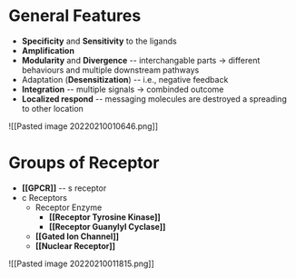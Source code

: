 # General Features
- **Specificity** and **Sensitivity** to the ligands
- **Amplification**
- **Modularity** and **Divergence** -- interchangable parts → different behaviours and multiple downstream pathways
- Adaptation (**Desensitization**) -- i.e., negative feedback
- **Integration** -- multiple signals → combinded outcome
- **Localized respond** -- messaging molecules are destroyed a spreading to other location

![[Pasted image 20220210010646.png]]

# Groups of Receptor
- **[[GPCR]]** -- s receptor
- c Receptors
	- Receptor Enzyme
		- **[[Receptor Tyrosine Kinase]]**
		- **[[Receptor Guanylyl Cyclase]]**
	- **[[Gated Ion Channel]]**
	- **[[Nuclear Receptor]]**

![[Pasted image 20220210011815.png]]
